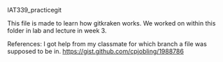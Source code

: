 IAT339_practicegit

This file is made to learn how gitkraken works. We worked on within this folder in lab and lecture in week 3.


References:
I got help from my classmate for which branch a file was supposed to be in.
https://gist.github.com/cpjobling/1988786